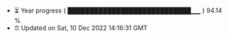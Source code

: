 - ⏳ Year progress { ████████████████████████████▁▁ } 94.14 %
- ⏰ Updated on Sat, 10 Dec 2022 14:16:31 GMT

